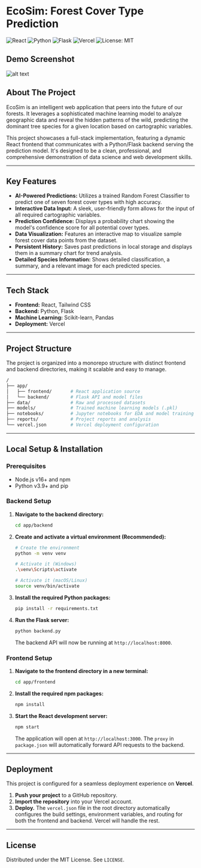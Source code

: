 # EcoSim: Forest Cover Type Prediction

![React](https://img.shields.io/badge/React-20232A?style=for-the-badge&logo=react&logoColor=61DAFB) ![Python](https://img.shields.io/badge/Python-3776AB?style=for-the-badge&logo=python&logoColor=white) ![Flask](https://img.shields.io/badge/Flask-000000?style=for-the-badge&logo=flask&logoColor=white) ![Vercel](https://img.shields.io/badge/Vercel-000000?style=for-the-badge&logo=vercel&logoColor=white) ![License: MIT](https://img.shields.io/badge/License-MIT-yellow.svg)

## Demo Screenshot

![alt text](screencapture-localhost-3000-2025-08-27-23_29_46.png)

## About The Project

EcoSim is an intelligent web application that peers into the future of our forests. It leverages a sophisticated machine learning model to analyze geographic data and reveal the hidden patterns of the wild, predicting the dominant tree species for a given location based on cartographic variables.

This project showcases a full-stack implementation, featuring a dynamic React frontend that communicates with a Python/Flask backend serving the prediction model. It's designed to be a clean, professional, and comprehensive demonstration of data science and web development skills.

---

## Key Features

- **AI-Powered Predictions:** Utilizes a trained Random Forest Classifier to predict one of seven forest cover types with high accuracy.
- **Interactive Data Input:** A sleek, user-friendly form allows for the input of all required cartographic variables.
- **Prediction Confidence:** Displays a probability chart showing the model's confidence score for all potential cover types.
- **Data Visualization:** Features an interactive map to visualize sample forest cover data points from the dataset.
- **Persistent History:** Saves past predictions in local storage and displays them in a summary chart for trend analysis.
- **Detailed Species Information:** Shows detailed classification, a summary, and a relevant image for each predicted species.

---

## Tech Stack

- **Frontend:** React, Tailwind CSS
- **Backend:** Python, Flask
- **Machine Learning:** Scikit-learn, Pandas
- **Deployment:** Vercel

---

## Project Structure

The project is organized into a monorepo structure with distinct frontend and backend directories, making it scalable and easy to manage.

```bash
/
├── app/
│   ├── frontend/       # React application source
│   └── backend/        # Flask API and model files
├── data/               # Raw and processed datasets
├── models/             # Trained machine learning models (.pkl)
├── notebooks/          # Jupyter notebooks for EDA and model training
├── reports/            # Project reports and analysis
└── vercel.json         # Vercel deployment configuration
```

---

## Local Setup & Installation

### Prerequisites

- Node.js v16+ and npm
- Python v3.9+ and pip

### Backend Setup

1. **Navigate to the backend directory:**

    ```bash
    cd app/backend
    ```

2. **Create and activate a virtual environment (Recommended):**

    ```bash
    # Create the environment
    python -m venv venv

    # Activate it (Windows)
    .\venv\Scripts\activate

    # Activate it (macOS/Linux)
    source venv/bin/activate
    ```

3. **Install the required Python packages:**

    ```bash
    pip install -r requirements.txt
    ```

4. **Run the Flask server:**

    ```bash
    python backend.py
    ```

    The backend API will now be running at `http://localhost:8000`.

### Frontend Setup

1. **Navigate to the frontend directory in a new terminal:**

    ```bash
    cd app/frontend
    ```

2. **Install the required npm packages:**

    ```bash
    npm install
    ```

3. **Start the React development server:**

    ```bash
    npm start
    ```

    The application will open at `http://localhost:3000`. The `proxy` in `package.json` will automatically forward API requests to the backend.

---

## Deployment

This project is configured for a seamless deployment experience on **Vercel**.

1. **Push your project** to a GitHub repository.
2. **Import the repository** into your Vercel account.
3. **Deploy.** The `vercel.json` file in the root directory automatically configures the build settings, environment variables, and routing for both the frontend and backend. Vercel will handle the rest.

---

## License

Distributed under the MIT License. See `LICENSE`.
